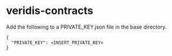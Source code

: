 # veridis-contracts

Add the following to a PRIVATE_KEY.json file in the base directory.

```
{
  "PRIVATE_KEY": <INSERT_PRIVATE_KEY>
}
```
